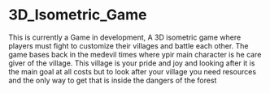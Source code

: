 # 3D_Isometric_Game
This is currently a Game in development, A 3D isometric game where players must fight to customize their villages and battle each other.  The game bases back in the medevil times where ypir main character is he care giver of the village. This village is your pride and joy and looking after it is the main goal at all costs but to look after your village you need resources and the only way to get that is inside the dangers of the forest
